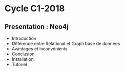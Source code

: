 # Cycle C1-2018
## Presentation : Neo4j

* Introduction
* Différence entre Relational et Graph base de données
* Avantages et Inconvénients
* Conclusion
* Installation
* Tutoriel

